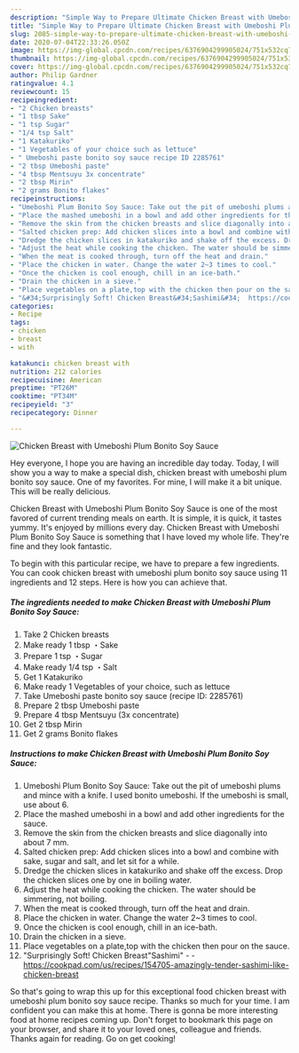 ```yaml
---
description: "Simple Way to Prepare Ultimate Chicken Breast with Umeboshi Plum Bonito Soy Sauce"
title: "Simple Way to Prepare Ultimate Chicken Breast with Umeboshi Plum Bonito Soy Sauce"
slug: 2085-simple-way-to-prepare-ultimate-chicken-breast-with-umeboshi-plum-bonito-soy-sauce
date: 2020-07-04T22:33:26.050Z
image: https://img-global.cpcdn.com/recipes/6376904299905024/751x532cq70/chicken-breast-with-umeboshi-plum-bonito-soy-sauce-recipe-main-photo.jpg
thumbnail: https://img-global.cpcdn.com/recipes/6376904299905024/751x532cq70/chicken-breast-with-umeboshi-plum-bonito-soy-sauce-recipe-main-photo.jpg
cover: https://img-global.cpcdn.com/recipes/6376904299905024/751x532cq70/chicken-breast-with-umeboshi-plum-bonito-soy-sauce-recipe-main-photo.jpg
author: Philip Gardner
ratingvalue: 4.1
reviewcount: 15
recipeingredient:
- "2 Chicken breasts"
- "1 tbsp Sake"
- "1 tsp Sugar"
- "1/4 tsp Salt"
- "1 Katakuriko"
- "1 Vegetables of your choice such as lettuce"
- " Umeboshi paste bonito soy sauce recipe ID 2285761"
- "2 tbsp Umeboshi paste"
- "4 tbsp Mentsuyu 3x concentrate"
- "2 tbsp Mirin"
- "2 grams Bonito flakes"
recipeinstructions:
- "Umeboshi Plum Bonito Soy Sauce: Take out the pit of umeboshi plums and mince with a knife. I used bonito umeboshi. If the umeboshi is small, use about 6."
- "Place the mashed umeboshi in a bowl and add other ingredients for the sauce."
- "Remove the skin from the chicken breasts and slice diagonally into about 7 mm."
- "Salted chicken prep: Add chicken slices into a bowl and combine with sake, sugar and salt, and let sit for a while."
- "Dredge the chicken slices in katakuriko and shake off the excess. Drop the chicken slices one by one in boiling water."
- "Adjust the heat while cooking the chicken. The water should be simmering, not boiling."
- "When the meat is cooked through, turn off the heat and drain."
- "Place the chicken in water. Change the water 2~3 times to cool."
- "Once the chicken is cool enough, chill in an ice-bath."
- "Drain the chicken in a sieve."
- "Place vegetables on a plate,top with the chicken then pour on the sauce."
- "&#34;Surprisingly Soft! Chicken Breast&#34;Sashimi&#34;  https://cookpad.com/us/recipes/154705-amazingly-tender-sashimi-like-chicken-breast"
categories:
- Recipe
tags:
- chicken
- breast
- with

katakunci: chicken breast with 
nutrition: 212 calories
recipecuisine: American
preptime: "PT26M"
cooktime: "PT34M"
recipeyield: "3"
recipecategory: Dinner

---
```



![Chicken Breast with Umeboshi Plum Bonito Soy Sauce](https://img-global.cpcdn.com/recipes/6376904299905024/751x532cq70/chicken-breast-with-umeboshi-plum-bonito-soy-sauce-recipe-main-photo.jpg)

Hey everyone, I hope you are having an incredible day today. Today, I will show you a way to make a special dish, chicken breast with umeboshi plum bonito soy sauce. One of my favorites. For mine, I will make it a bit unique. This will be really delicious.

Chicken Breast with Umeboshi Plum Bonito Soy Sauce is one of the most favored of current trending meals on earth. It is simple, it is quick, it tastes yummy. It's enjoyed by millions every day. Chicken Breast with Umeboshi Plum Bonito Soy Sauce is something that I have loved my whole life. They're fine and they look fantastic.




To begin with this particular recipe, we have to prepare a few ingredients. You can cook chicken breast with umeboshi plum bonito soy sauce using 11 ingredients and 12 steps. Here is how you can achieve that.

<!--inarticleads1-->

##### The ingredients needed to make Chicken Breast with Umeboshi Plum Bonito Soy Sauce:

1. Take 2 Chicken breasts
1. Make ready 1 tbsp ・Sake
1. Prepare 1 tsp ・Sugar
1. Make ready 1/4 tsp ・Salt
1. Get 1 Katakuriko
1. Make ready 1 Vegetables of your choice, such as lettuce
1. Take  Umeboshi paste bonito soy sauce (recipe ID: 2285761)
1. Prepare 2 tbsp Umeboshi paste
1. Prepare 4 tbsp Mentsuyu (3x concentrate)
1. Get 2 tbsp Mirin
1. Get 2 grams Bonito flakes




<!--inarticleads2-->

##### Instructions to make Chicken Breast with Umeboshi Plum Bonito Soy Sauce:

1. Umeboshi Plum Bonito Soy Sauce: Take out the pit of umeboshi plums and mince with a knife. I used bonito umeboshi. If the umeboshi is small, use about 6.
1. Place the mashed umeboshi in a bowl and add other ingredients for the sauce.
1. Remove the skin from the chicken breasts and slice diagonally into about 7 mm.
1. Salted chicken prep: Add chicken slices into a bowl and combine with sake, sugar and salt, and let sit for a while.
1. Dredge the chicken slices in katakuriko and shake off the excess. Drop the chicken slices one by one in boiling water.
1. Adjust the heat while cooking the chicken. The water should be simmering, not boiling.
1. When the meat is cooked through, turn off the heat and drain.
1. Place the chicken in water. Change the water 2~3 times to cool.
1. Once the chicken is cool enough, chill in an ice-bath.
1. Drain the chicken in a sieve.
1. Place vegetables on a plate,top with the chicken then pour on the sauce.
1. &#34;Surprisingly Soft! Chicken Breast&#34;Sashimi&#34; -  - https://cookpad.com/us/recipes/154705-amazingly-tender-sashimi-like-chicken-breast




So that's going to wrap this up for this exceptional food chicken breast with umeboshi plum bonito soy sauce recipe. Thanks so much for your time. I am confident you can make this at home. There is gonna be more interesting food at home recipes coming up. Don't forget to bookmark this page on your browser, and share it to your loved ones, colleague and friends. Thanks again for reading. Go on get cooking!
